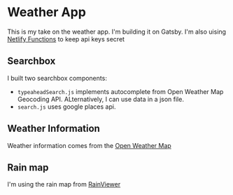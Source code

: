 # Weather App

This is my take on the weather app. I'm building it on Gatsby.
I'm also uising [Netlify Functions](https://github.com/netlify/cli/blob/main/docs/netlify-dev.md) to keep api keys secret

## Searchbox

I built two searchbox components:  
- `typeaheadSearch.js` implements autocomplete from Open Weather Map Geocoding API. ALternatively, I can use data in a json file.
- `search.js` uses google places api.

## Weather Information  

Weather information comes from the [Open Weather Map](https://openweathermap.org/)

## Rain map

I'm using the rain map from [RainViewer](https://www.rainviewer.com/)  
